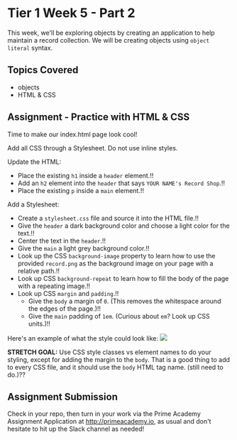 # Tier 1 Week 5 - Part 2

This week, we'll be exploring objects by creating an application to help maintain a record collection. We will be creating objects using `object literal` syntax.

## Topics Covered

- objects
- HTML & CSS

## Assignment - Practice with HTML & CSS

Time to make our index.html page look cool!

Add all CSS through a Stylesheet. Do not use inline styles.

Update the HTML:

- Place the existing `h1` inside a `header` element.!!
- Add an `h2` element into the `header` that says `YOUR NAME's Record Shop`.!!
- Place the existing `p` inside a `main` element.!!

Add a Stylesheet:

- Create a `stylesheet.css` file and source it into the HTML file.!!
- Give the `header` a dark background color and choose a light  color for the text.!!
- Center the text in the `header`.!!
- Give the `main` a light grey background color.!!
- Look up the CSS `background-image` property to learn how to use the provided `record.png` as the background image on your page with a relative path.!!
- Look up CSS `background-repeat` to learn how to fill the body of the page with a repeating image.!!
- Look up CSS `margin` and `padding`.!!
  - Give the `body` a margin of `0`. (This removes the whitespace around the edges of the page.)!!
  - Give the `main` padding of `1em`. (Curious about `em`? Look up CSS units.)!!

Here's an example of what the style could look like:
<img src="./example.png">

__STRETCH GOAL:__ Use CSS style classes vs element names to do your styling, except for adding the margin to the `body`. That is a good thing to add to every CSS file, and it should use the `body` HTML tag name.
(still need to do.)??

## Assignment Submission
Check in your repo, then turn in your work via the Prime Academy Assignment Application at http://primeacademy.io, as usual and don't hesitate to hit up the Slack channel as needed!
